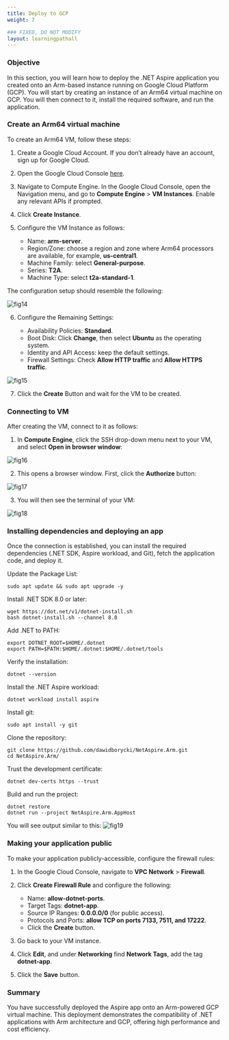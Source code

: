 ```yaml
---
title: Deploy to GCP
weight: 7

### FIXED, DO NOT MODIFY
layout: learningpathall
---
```


### Objective
In this section, you will learn how to deploy the .NET Aspire application you created onto an Arm-based instance running on Google Cloud Platform (GCP). You will start by creating an instance of an Arm64 virtual machine on GCP. You will then connect to it, install the required software, and run the application.

### Create an Arm64 virtual machine
To create an Arm64 VM, follow these steps:
1. Create a Google Cloud Account. If you don’t already have an account, sign up for Google Cloud.

2. Open the Google Cloud Console [here](https://console.cloud.google.com).

3. Navigate to Compute Engine. In the Google Cloud Console, open the Navigation menu, and go to **Compute Engine** > **VM Instances**. Enable any relevant APIs if prompted.

4. Click **Create Instance**.

5. Configure the VM Instance as follows:
    * Name: **arm-server**.
    * Region/Zone: choose a region and zone where Arm64 processors are available, for example, **us-central1**.
    * Machine Family: select **General-purpose**.
    * Series: **T2A**. 
    * Machine Type: select **t2a-standard-1**.

The configuration setup should resemble the following:

![fig14](figures/14.png)

6. Configure the Remaining Settings:
    
    * Availability Policies: **Standard**.
    * Boot Disk: Click **Change**, then select **Ubuntu** as the operating system.
    * Identity and API Access: keep the default settings.
    * Firewall Settings: Check **Allow HTTP traffic** and **Allow HTTPS traffic**.

![fig15](figures/15.png)

7. Click the **Create** Button and wait for the VM to be created.

### Connecting to VM
After creating the VM, connect to it as follows:
1. In **Compute Engine**, click the SSH drop-down menu next to your VM, and select **Open in browser window**:

![fig16](figures/16.png)

2. This opens a browser window. First, click the **Authorize** button:

![fig17](figures/17.png)

3. You will then see the terminal of your VM:

![fig18](figures/18.png)

### Installing dependencies and deploying an app
Once the connection is established, you can install the required dependencies (.NET SDK, Aspire workload, and Git), fetch the application code, and deploy it.

Update the Package List:
```console
sudo apt update && sudo apt upgrade -y
```
Install .NET SDK 8.0 or later:
```console
wget https://dot.net/v1/dotnet-install.sh
bash dotnet-install.sh --channel 8.0
```
Add .NET to PATH:
```console
export DOTNET_ROOT=$HOME/.dotnet
export PATH=$PATH:$HOME/.dotnet:$HOME/.dotnet/tools
```
Verify the installation:
```console
dotnet --version
```
Install the .NET Aspire workload:
```console
dotnet workload install aspire
```
Install git:
```console
sudo apt install -y git
```
Clone the repository:
```console
git clone https://github.com/dawidborycki/NetAspire.Arm.git
cd NetAspire.Arm/
```
Trust the development certificate:
```console
dotnet dev-certs https --trust
```
Build and run the project:
```console
dotnet restore
dotnet run --project NetAspire.Arm.AppHost
```

You will see output similar to this:
![fig19](figures/19.png)

### Making your application public

To make your application publicly-accessible, configure the firewall rules:
1. In the Google Cloud Console, navigate to **VPC Network** > **Firewall**.

2. Click **Create Firewall Rule** and configure the following:
    * Name: **allow-dotnet-ports**.
    * Target Tags: **dotnet-app**.
    * Source IP Ranges: **0.0.0.0/0** (for public access).
    * Protocols and Ports: **allow TCP on ports 7133, 7511, and 17222**.
    * Click the **Create** button.

3. Go back to your VM instance.

4. Click **Edit**, and under **Networking** find **Network Tags**, add the tag **dotnet-app**. 

5. Click the **Save** button.

### Summary
You have successfully deployed the Aspire app onto an Arm-powered GCP virtual machine. This deployment demonstrates the compatibility of .NET applications with Arm architecture and GCP, offering high performance and cost efficiency.
